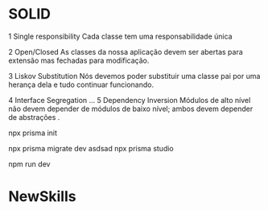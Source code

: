 # SOLID

1 Single responsibility
    Cada classe tem uma responsabilidade única

2 Open/Closed
    As classes da nossa aplicação devem ser abertas para extensão mas fechadas para modificação.

3 Liskov Substitution
    Nós devemos poder substituir uma classe pai por uma herança dela e tudo continuar funcionando.

4 Interface Segregation
...
5 Dependency Inversion
    Módulos de alto nível não devem depender de módulos de baixo nível; ambos devem depender de abstrações .


npx prisma init  
<!-- Cria as migrations -->
npx prisma migrate dev asdsad
npx prisma studio

npm run dev

# NewSkills